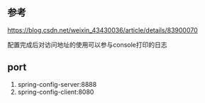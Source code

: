 ## 参考
https://blog.csdn.net/weixin_43430036/article/details/83900070

配置完成后对访问地址的使用可以参与console打印的日志

## port
1. spring-config-server:8888
1. spring-config-client:8080